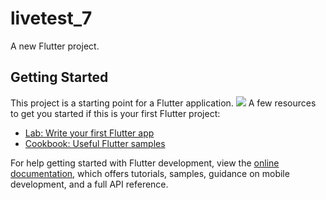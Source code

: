 # livetest_7

A new Flutter project.

## Getting Started

This project is a starting point for a Flutter application.
![](../Downloads/355048677_989557182090499_3033378679026934627_n.jpg)
A few resources to get you started if this is your first Flutter project:

- [Lab: Write your first Flutter app](https://docs.flutter.dev/get-started/codelab)
- [Cookbook: Useful Flutter samples](https://docs.flutter.dev/cookbook)

For help getting started with Flutter development, view the
[online documentation](https://docs.flutter.dev/), which offers tutorials,
samples, guidance on mobile development, and a full API reference.
